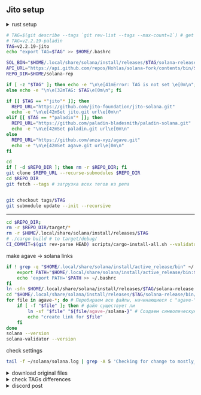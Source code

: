 ## Jito setup

<details>
<summary>rust setup</summary>

```bash
curl https://sh.rustup.rs -sSf | sh
source $HOME/.cargo/env
rustup component add rustfmt
```

```bash
. "$HOME/.cargo/env"
rustup show
```

```bash
apt update
apt install libclang-dev libssl-dev libudev-dev pkg-config zlib1g-dev llvm clang cmake make libprotobuf-dev protobuf-compiler -y
```

</details>

```bash
# TAG=$(git describe --tags `git rev-list --tags --max-count=1`) # get last TAG
# TAG=v2.2.19-paladin
TAG=v2.2.19-jito 
echo "export TAG=$TAG" >> $HOME/.bashrc
```

```bash
SOL_BIN="$HOME/.local/share/solana/install/releases/$TAG/solana-release/bin"
API_URL="https://api.github.com/repos/Hohlas/solana-fork/contents/bin/$TAG"
REPO_DIR=$HOME/solana-rep

if [ -z "$TAG" ]; then echo -e "\n\e[41mError: TAG is not set \e[0m\n";
else echo -e "\n\e[32mTAG: $TAG\e[0m\n"; fi

if [[ $TAG == *"jito"* ]]; then
  REPO_URL="https://github.com/jito-foundation/jito-solana.git"
  echo -e "\n\e[42mSet jito.git url\e[0m\n"
elif [[ $TAG == *"paladin"* ]]; then
  REPO_URL="https://github.com/paladin-bladesmith/paladin-solana.git"
  echo -e "\n\e[42mSet paladin.git url\e[0m\n"
else
  REPO_URL="https://github.com/anza-xyz/agave.git"
  echo -e "\n\e[42mSet agave.git url\e[0m\n"
fi

cd
if [ -d $REPO_DIR ]; then rm -r $REPO_DIR; fi
git clone $REPO_URL --recurse-submodules $REPO_DIR
cd $REPO_DIR
git fetch --tags # загрузка всех тегов из репа


git checkout tags/$TAG
git submodule update --init --recursive
```


---

```bash
cd $REPO_DIR;
rm -r $REPO_DIR/target/*
rm -r $HOME/.local/share/solana/install/releases/$TAG
# ./cargo build # to target/debug/
CI_COMMIT=$(git rev-parse HEAD) scripts/cargo-install-all.sh --validator-only ~/.local/share/solana/install/releases/"$TAG"/solana-release
```

make agave -> solana links
```bash
if ! grep -q "$HOME/.local/share/solana/install/active_release/bin" ~/.bashrc; then
    export PATH="$HOME/.local/share/solana/install/active_release/bin:$PATH"
    echo 'export PATH='$PATH >> ~/.bashrc
fi
ln -sfn $HOME/.local/share/solana/install/releases/$TAG/solana-release $HOME/.local/share/solana/install/active_release
cd "$HOME/.local/share/solana/install/releases/$TAG/solana-release/bin/"
for file in agave-*; do # Перебираем все файлы, начинающиеся с "agave-"
    if [ -f "$file" ]; then # файл существует ли 
        ln -sf "$file" "${file/agave-/solana-}" # Создаем символическую ссылку
        echo "create link for $file"
    fi
done
solana --version
solana-validator --version
```
check settings
```bash
tail -f ~/solana/solana.log | grep -A 5 'Checking for change to mostly_confirmed_threshold'
```

<details>
<summary>download original files</summary>

```bash
FILES_DIR="$HOME/files_$TAG"
mkdir -p $FILES_DIR
rm -r $FILES_DIR/*
REPO_URL="jito-foundation/jito-solana/refs/tags/$TAG"
REPO_URL="anza-xyz/agave/refs/tags/$TAG"
```

```bash
rm -r $FILES_DIR/*
curl -o $FILES_DIR/consensus.rs https://raw.githubusercontent.com/$REPO_URL/core/src/consensus.rs
curl -o $FILES_DIR/progress_map.rs https://raw.githubusercontent.com/$REPO_URL/core/src/consensus/progress_map.rs
curl -o $FILES_DIR/replay_stage.rs https://raw.githubusercontent.com/$REPO_URL/core/src/replay_stage.rs
curl -o $FILES_DIR/fork_choice.rs https://raw.githubusercontent.com/$REPO_URL/core/src/consensus/fork_choice.rs
curl -o $FILES_DIR/vote_simulator.rs https://raw.githubusercontent.com/$REPO_URL/core/src/vote_simulator.rs
curl -o $FILES_DIR/mod.rs https://raw.githubusercontent.com/$REPO_URL/programs/vote/src/vote_state/mod.rs
curl -o $FILES_DIR/mod_sdk.rs https://raw.githubusercontent.com/$REPO_URL/sdk/program/src/vote/state/mod.rs
echo -e "get files from \033[32m $REPO_URL \033[0m ok "
```

</details>

<details>
<summary>check TAGs differences </summary>

[JitoGit](https://github.com/jito-foundation/jito-solana/releases) | [AgaveGit](https://github.com/anza-xyz/agave/releases)
```bash
TAG1=v2.0.15-jito
```

```bash
GREEN=$'\033[32m'; RED=$'\033[31m'; YELLOW=$'\033[33m'; BLUE=$'\033[34m'; CLEAR=$'\033[0m'
FILES=(
    "core/src/consensus.rs"
    "core/src/consensus/progress_map.rs"
    "core/src/consensus/fork_choice.rs"
    "core/src/consensus/tower_vote_state.rs"
    "core/src/replay_stage.rs"
    "core/src/vote_simulator.rs"
    "programs/vote/src/vote_state/mod.rs"
    "sdk/program/src/vote/state/mod.rs"
)
echo -e "\n  - TAGs $BLUE$TAG$CLEAR & $BLUE$TAG1$CLEAR differences - "
for FILE in "${FILES[@]}"; do
    DIFF=$(git diff "$TAG" "$TAG1" -- "$FILE") # различия между тегами
    if [ -n "$DIFF" ]; then
        echo -e "${RED}files are different:${CLEAR} $FILE"
        # echo "$DIFF"  # Выводим различия
    else
        echo -e "${GREEN}files the same:${CLEAR} $FILE"
    fi
done

```

</details>


<details>
<summary>discord post</summary>

[Shinobi discord post](https://discord.com/channels/428295358100013066/673718028323782674/1281017905454121035)  
Патч для оптимизации работы валидатора Solana направлен на улучшение процесса голосования, чтобы валидатор мог эффективнее участвовать в консенсусе сети, минимизировать отставание (лаг) и избегать голосования за "мертвые" форки (альтернативные ветки блокчейна, которые не получают достаточной поддержки). Основная идея заключается в настройке дополнительных критериев, которые применяются поверх стандартной логики голосования валидатора. Эти критерии задаются через конфигурационный файл mostly_confirmed_threshold, который содержит четыре параметра.

mostly confirmed threshold  определяет долю голосов, взвешенных по стейку, которую слот должен получить, чтобы считаться "наиболее подтвержденным". Например, значение 0.55 означает, что слот будет считаться подтвержденным после получения 55% голосов от общего стейка сети. Чем выше это значение, тем более консервативным становится валидатор: он будет ждать большего количества голосов от других участников сети, что снизит риск голосования за "мертвый" форк, но увеличит задержку. Не рекомендуется выше 0.6, так как это может сломать голосование. Уменьшение (например, до 0.4) уменьшит лаг и даст больше кредитов, но увеличит риск выбора неправильного форка.

slots beyond указывает, на сколько слотов вперед от последнего "наиболее  подтвержденного" слота валидатор будет голосовать без дополнительных проверок. При значении 2 валидатор будет голосовать за два слота вперед от последнего подтвержденного слота , независимо от того, сколько стейка они набрали. Меньшие значения этого параметра снизят риск, но увеличат задержку и уменьшат кредиты, так как валидатор будет ждать больше подтверждений перед голосованием. Не рекомендуется более 4. *I would not recommend greater than 0.6 for mostly confirmed threshold, or greater than 4 for vote-ahead.* 

Skip behavior - определяет, что делать после пропуска слота (когда между голосующими слотами возникает разрыв). Возможные значения:
  0: ничего не делать, голосование продолжается как обычно.
  1: после пропуска валидатор не голосует за следующий слот, пока тот не достигнет "mostly confirmed threshold". Это делает второй параметр (slots beyond) равным 0 сразу после пропуска.
  2: то же, что и 1, но вместо порога "mostly confirmed" используется полное достижение консенсуса. Это очень "медленный" вариант, так как валидатор вообще не будет помогать консенсусу после пропусков, а будет ждать, пока консенсус уже сформируется. Автор рекомендует использовать только 0, так как другие значения не дают заметной пользы.

Escape hatch - количество слотов без голосования, после которого патч временно отключается. Это защитный механизм на случай, если патч из-за ошибки или неправильной настройки мешает валидатору голосовать, или если сеть в целом не может достичь консенсуса. Например, при значении 24 патч отключится, если валидатор не проголосовал за 24 слота подряд.

---

Если ваша цель — максимум кредитов с минимальным риском, попробуйте 0.5 4 0 24. Если приоритет — стабильность и безопасность, то 0.55-0.6 2 0 24.

---

Дополнительные механизмы:  
- Backfill votes - автоматически заполняет пропущенные голоса, если валидатор пропустил голосование за промежуточные слоты. Например, проголосовал за слот A, а следующий доступный — E, патч добавляет голоса за слоты B, C, D, если они тоже доступны. Это увеличивает "приверженность" текущему форку, что дает больше кредитов за голосование, но увеличивает штрафы, если форк "умрет".
- Не удалять устаревшие голоса: стандартный код убирает старые голоса из "башни" (tower), но с патчем голоса сохраняются дольше, что тоже увеличивает кредиты, но повышает риск приверженности "мертвому" форку.
- Ограничение приверженности: патч обрезает голоса за слоты, которые еще не проголосованы, если это увеличивает приверженность текущему форку более чем на 64 слота. Это балансирует риски и предотвращает слишком долгие "зависания" валидатора.

Аналогия с охотой стаи волков. Некоторые волки бегут впереди стаи (голосуют раньше), но если они убегают слишком далеко, то могут потерять стаю (оказаться на "мертвом" форке). Патч позволяет валидатору идти немного впереди (например, на 4 слота вперед от 45% стаи), но останавливаться и ждать, если он слишком оторвался. Это баланс между скоростью и безопасностью для предотвращения потери связи с основной группой.
Стандартный код Solana позволяет валидатору уходить вперед на 8 шагов от 38% стаи. Автор патча считает, что если стая не может поддерживать такой темп, то нет смысла уходить так далеко вперед, и 4 шагов вполне достаточно

---
Some of this was implemented before I really even knew Rust so it's a little hokey.  In particular, the configuration mechanism that provides tunable parameters is gross and just re-reads a config file once per minute to get updated values.

The config file is stored in the validator's root directory and is called "mostly_confirmed_threshold".  If it doesn't exist, the mods do nothing.  If it does exist, then it is a simple file with four values in sequence:

The first number is the "mostly confirmed threshold".  A slot is considered "mostly confirmed" if it has achieved this fraction of stake-weighted votes.  For example, 0.55 would mean that once a slot has received 55% of stake-weighted votes, it is "mostly confirmed".  The higher this number, the more "conservative" the voting -- a high number will prevent the validator from voting until a large fraction of the rest of the cluster has already voted on a slot.  Higher numbers cause a greater degree of "induced lag".
The second number is the number of slots beyond the most recent "mostly confirmed" slot that will be voted on regardless of how much stake weight it has on it.  For example, 2 would mean that the validator will vote two slots ahead of the most recent mostly confirmed slot without making any other considerations.  Lower numbers cause a greater degree of "induced lag".
The third number is either 0, 1 or 2.  If 0, no additional processing is done.  If 1, then after a skip (i.e. after a gap in votable slots), the validator will not vote on the next slot after the skip until that slot has achieved "mostly confirmed threshold".  This essentially makes the second value ("slots beyond the most recent mostly confirmed slot that will be voted on) 0 right after a skip.  If 2, then the same will apply except that rather than "mostly confirmed threshold", actual consensus would be used.  2 is a very laggy parameter and should not be used; it means that after skips, the validator will not contribute to consensus, ever, and will always wait for consensus before voting after a skip.  I personally don't think any value other than 0 for this parameter is worthwhile.  I used to try enabling 1 but I don't think it had an appreciable benefit.
The fourth number is the "escape hatch" distance, which will cause the mods to turn themselves off temporarily if there have been this number of slots without any votes cast by the current validator.  This is meant to be a safeguard in case there is something wrong with the mods that causes voting to stop due to a bug or mis-design, or in case the whole cluster for some reason is having a hard time achieving consensus and the mods might be partially the cause.

I personally use these values: 0.45 4 0 24.  These add extremely little lag, an imperceptible amount, because the "mostly confirmed threshold" is pretty low at 0.45, and the "number of slots beyond" is relatively high at 4.

---

The mods work by taking the next votable slot that the stock code base detects as potentially ready to be voted for, and then applying some additional criteria before voting.  Those criteria are defined by the values I just presented above.  The mod does not alter any of the existing code for selecting when a slot is votable; so existing fork avoidance in the stock code is always applied.  The only additional fork avoidance applied after that is due to the parameters listed above.

In addition, the mods:

Backfill votes.  This is the technique where if slot A has been voted on in the past, and the next slot that the existing validator code base says could be voted on is slot E, then if B, C, and D are also votable, then votes for these slots are added in.  This is a big part of creating "higher committment" to the current fork which gets more vote credits but then becomes more penalized if the current fork ends up dying.

Don't expire slots that don't need to be expired.  The existing code base still "acts like" the old "Vote tx" based code, that expires votes out of the tower according to the original tower design.  But that's no longer necessary with VoteStateUpdate which changed consensus rules and doesn't require this expiration.  Not expiring these votes leaves more votes in the tower which then earns more credits; but again, this leads to being more committed to the current fork so more penalized if the current fork dies.

Also the mods prune out votes that haven't been cast yet if voting on those slots would take committment to the current fork beyond 64 slots.  This is a counterbalance to the extra committment that can result from backfill and non-expiry.  It can result in slightly fewer credits earned in rare cases (this occurs a couple of times per epoch typically) but can prevent a very long lockout that could occur without this.

---

The way I visualize voting on Solana is like this: we're all a part of a giant pack of wolves all trying to hunt the same prey.  At any given time, some wolves will be at the forefront of the pack and a few steps closer to the prey than others; but if these wolves get too far out ahead, it may end up being the case that the pack as a whole moves elsewhere (new prey is discovered) and they are segregated and then have to catch up again.  As a wolf in the pack, I am willing to go a few steps ahead of most of the pack (in my case, 4 steps ahead of 45% of the rest of the pack), but once most of the pack gets too far behind (another way of saying, I get too far ahead), I stop and wait for them to catch up.

Stopping and waiting for them to catch up can be seen as a kind of lag (because I'm no longer running as fast as I can, I'm pausing while waiting for the rest of the group), but at the same time, it's also a valid safety net to prevent me from getting so far ahead that I am very likely to lose the pack.

I don't feel obligated to go as far ahead of the pack as I can, I only need to be willing to always go a bit ahead.  If all wolves allow themselves to go a bit ahead, but none allow themselves to go too far ahead, then the pack always progresses because there are always some wolves at the forefront leading the way.

The existing code base already has its own criteria: it will go up to 8 steps ahead of 38% of the pack.  One could argue that this is more pack-friendly because the leaders are willing to lead from that much further ahead; but in my opinion, if the pack can't keep up, then there's no real value in going that much further ahead.  4 steps is fine.

---

FWIW I've been using these specific mods for over a year, and similar mods (implemented much more poorly but with approximately the same effect) for two years before that.  Never an issue.
Also be aware that if you use really extreme values (i.e. greater than 0.66 for mostly confirmed threshold, greater than 8 for vote-ahead), it's possible for your voting to break.  I have experimented with values like that in the past and had some issues.  I would not recommend greater than 0.6 for mostly confirmed threshold, or greater than 4 for vote-ahead.

In terms of what could be improved to get those additional credits:
There may be edge cases I don't understand/haven't thought through where votes are being pruned out for safety that they don't need to be.  In other words, this code might be a little too conservative and might be missing some votes sometimes.
There may be other ways to do fork avoidance that would be better at avoiding forks; although if those techniques introduce more waiting for info sometimes then they are inducing more artificial lag and that needs to be considered.
There may be ways to alter the existing code base's selection of "next slot to vote on" so that it is either faster or less likely to choose a dying fork or both; I didn't mess with that code because I didn't want to break it and it has to deal with a lot of edge cases that could cause cluster breakage.  So tread carefully.
Heuristics for predicting when a fork is likely to die.  Could keep historical data from which the likelihood that a slot is going to be skipped on factors like how often the leader is skipped, how slow the shreds are coming, whether or not the subsequent leader often skips its predecessor, etc.  Better prediction would mean voting on the wrong fork less often, and voting on the wrong fork is almost entirely the reason that vote credits are missed, so more accurate fork prediction leading to better dead-fork avoidance would be very beneficial.



</details>
